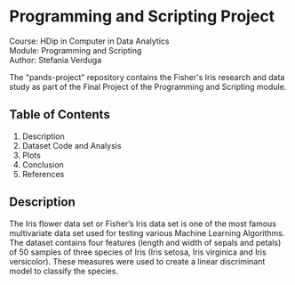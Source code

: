 # Programming and Scripting Project

Course: HDip in Computer in Data Analytics  
Module: Programming and Scripting  
Author: Stefania Verduga  

The "pands-project" repository contains the Fisher's Iris research and data study as part of the Final Project of the Programming and Scripting module.

## Table of Contents

1. Description
2. Dataset Code and Analysis
3. Plots
4. Conclusion
5. References

## Description

The Iris flower data set or Fisher’s Iris data set is one of the most famous multivariate data set used for testing various Machine Learning Algorithms.
The dataset contains four features (length and width of sepals and petals) of 50 samples of three species of Iris (Iris setosa, Iris virginica and Iris versicolor). These measures were used to create a linear discriminant model to classify the species. 